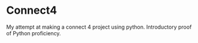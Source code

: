 # Connect4
My attempt at making a connect 4 project using python. Introductory proof of Python proficiency. 
